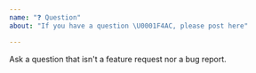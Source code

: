 ```yaml
---
name: "❓ Question"
about: "If you have a question \U0001F4AC, please post here"

---
```


Ask a question that isn't a feature request nor a bug report.
